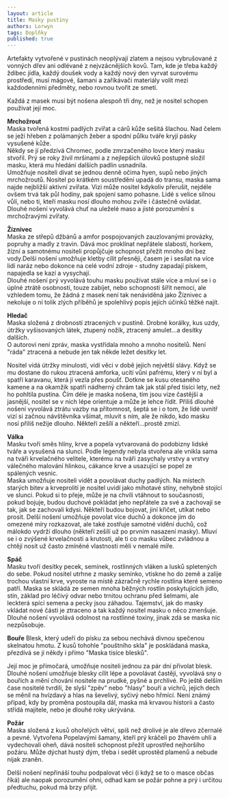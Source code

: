 ```yaml
---
layout: article
title: Masky pustiny
authors: Lorwyn
tags: Doplňky
published: true
---
```

Artefakty vytvořené v pustinách neoplývají zlatem a nejsou vybrušované z vonných dřev ani odlévané z nejvzácnějších kovů. Tam, kde je třeba každý ždibec jídla, každý doušek vody a každý nový den vyrvat surovému prostředí, musí mágové, šamani a zaříkávači materiály volit mezi každodenními předměty, nebo rovnou tvořit ze smetí.  

Každá z masek musí být nošena alespoň tři dny, než je nositel schopen používat její moc.  

**Mrchožrout**  
Maska tvořená kostmi padlých zvířat a cárů kůže sešitá šlachou. Nad čelem se ježí hřeben z polámaných žeber a spodní půlku tváře kryjí pásky vysušené kůže.  
Někdy se jí předzívá Chromec, podle zmrzačeného lovce který masku stvořil. Prý se roky živil mršinami a z nejlepších úlovků postupně složil masku, která mu hledání dalších padlin usnadnila.  
Umožňuje nositeli dívat se jednou denně očima hyen, supů nebo jiných mrchožroutů. Nositel po krátkém soustředění upadá do transu, maska sama najde nejbližší aktivní zvířata. Vizi může nositel kdykoliv přerušit, nejdéle ovšem trvá tak půl hodiny, pak spojení samo pohasne. Lidé s velice silnou vůlí, nebo ti, kteří masku nosí dlouho mohou zvíře i částečně ovládat. Dlouhé nošení vyvolává chuť na uleželé maso a jisté porozumění s mrchožravými zvířaty.  
  
**Žíznivec**  
Maska ze střepů džbánů a amfor pospojovaných zauzlovanými provázky, popruhy a madly z travin. Dává moc proklínat nepřátele slabostí, horkem, žízní a samotnému nositeli propůjčuje schopnost přežít mnoho dní bez vody.Delší nošení umožňuje kletby cílit přesněji, časem je i sesílat na více lidí naráz nebo dokonce na celé vodní zdroje - studny zapadají pískem, napajedla se kazí a vysychají.  
Dlouhé nošení prý vyvolává touhu masku používat stále více a mluví se i o úplné ztrátě osobnosti, touze zabíjet, nebo schopnosti šířit nemoci, ale vzhledem tomu, že žádná z masek není tak nenáviděná jako Žíznivec a nekoluje o ní tolik zlých příběhů je spolehlivý popis jejích účinků těžké najít. 

  
**Hledač**  
Maska složená z drobností ztracených v pustině. Drobné korálky, kus uzdy, útržky vyšisovaných látek, ztupený nožík, ztracený amulet...a desítky dalších.  
O autorovi není zpráv, maska vystřídala mnoho a mnoho nositelů. Není "ráda" ztracená a nebude jen tak někde ležet desítky let. 

Nositel vídá útržky minulosti, vidí věci v době jejich největší slávy. Když se mu dostane do rukou ztracená amforka, ucítí vůni pafrému, který v ní byl a spatří karavanu, která ji vezla přes poušť. Dotkne se kusu otesaného kamene a na okamžik spatří nádherný chrám tak jak stál před tisíci lety, než ho pohltila pustina. Čím déle je maska nošena, tím jsou vize častější a jasnější, nositel se v nich lépe orientuje a může je lehce řídit. Přiliš dlouhé nošení vyvolává ztrátu vazby na přítomnost, šeptá se i o tom, že lidé uvnitř vizí si začnou návštěvníka všímat, mluvit s ním, ale že nikdo, kdo masku nosí přiliš nežije dlouho. Někteří zešílí a někteří...prostě zmizí. 

**Válka**  
Masku tvoří směs hlíny, krve a popela vytvarovaná do podobizny lidské tváře a vysušená na slunci. Podle legendy nebyla stvořena ale vnikla sama na tváři krvelačného velitele, kterému na tváři zasychaly vrstvy a vrstvy válečného malování hlinkou, cákance krve a usazující se popel ze spálených vesnic.  
Maska umožňuje nositeli vidět a povolávat duchy padlých. Na místech starých bitev a krveprolití je nositel uvidí jako mihotavé stíny, nehybně stojící ve slunci. Pokud si to přeje, může je na chvíli vtáhnout to současnosti, pokud bojuje, budou duchové pokládat jeho nepřátele za své a zachovají se tak, jak se zachovali kdysi. Někteří budou bojovat, jiní křičet, utíkat nebo prosit. Delší nošení umožňuje povolat více duchů a dokonce jim do omezené míry rozkazovat, ale také zostřuje samotné vidění duchů, což málokdo vydrží dlouho (někteří zešílí už po prvním nasazení masky). Mluví se i o zvýšené krvelačnosti a krutosti, ale ti co masku vůbec zvládnou a chtějí nosit už často zmíněné vlastnosti měli v nemalé míře. 

**Spáč**  
Masku tvoří desítky pecek, semínek, rostlinných vláken a lusků spletených do sebe. Pokud nositel utrhne z masky semínko, vtiskne ho do země a zalije trochou vlastní krve, vyroste na místě zázračně rychle rostlina které semeno patří. Maska se skládá ze semen mnoha běžných rostlin poskytujících jídlo, stín, základ pro léčivý odvar nebo trnitou ochranu před šelmami, ale leckterá spící semena a pecky jsou záhadou. Tajemství, jak do masky vkládat nové části je ztraceno a tak každý nositel masku o něco zmenšuje.  
Dlouhé nošení vyvolává odolnost na rostlinné toxiny, jinak zdá se maska nic nezpůsobuje. 

  
**Bouře** 
Blesk, který udeří do písku za sebou nechává divnou spečenou skelnatou hmotu. Z kusů tohohle "pouštního skla" je poskládaná maska, přezdívá se jí někdy i přímo "Maska tisíce blesků". 

Její moc je přímočará, umožňuje nositeli jednou za pár dní přivolat blesk. Dlouhé nošení umožňuje blesky cílit lépe a povolávat častěji, vyvolává sny o bouřích a mění chování nositele na  prudké, pyšné a prchlivé. Po ještě delším čase nositelé tvrdili, že slyší "zpěv" nebo "hlasy" bouří a vichrů, jejich dech se měnil na hvízdavý a hlas na ševelivý, syčivý nebo hřmící. Není známý případ, kdy by proměna postoupila dál, maska má krvavou historii a často střídá majitele, nebo je dlouhé roky ukrývána.  
  
**Požár**  
Maska složená z kusů ohořelých větví, spíš než drolivé je ale dřevo zčernalé a pevné. Vytvořena Popelavými šamany, kteří prý kráčeli po žhavém uhlí a vydechovali oheň, dává nositeli schopnost přežít uprostřed nejhoršího požáru. Může dýchat hustý dým, třeba i sedět uprostěd plamenů a nebude nijak zraněn. 

Delší nošení nepřináší touhu podpalovat věci (i když se to o masce občas říká) ale naopak porozumění ohni, odhad kam se požár pohne a prý i určitou předtuchu, pokud má brzy přijít.